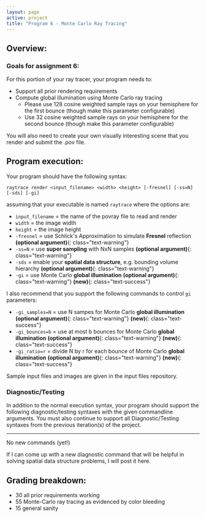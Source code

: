```yaml
---
layout: page
active: project
title: "Program 6 - Monte Carlo Ray Tracing"
---
```


## Overview:

### Goals for assignment 6:

For this portion of your ray tracer, your program needs to:

- Support all prior rendering requirements
- Compute global illumination using Monte Carlo ray tracing
  - Please use 128 cosine weighted sample rays on your hemisphere for the first bounce (though make this parameter configurable)
  - Use 32 cosine weighted sample rays on your hemisphere for the second bounce (though make this parameter configurable)

You will also need to create your own visually interesting scene that you render and submit the .pov file.



## Program execution:

Your program should have the following syntax:

  `raytrace render <input_filename> <width> <height> [-fresnel] [-ss=N] [-sds] [-gi]`

assuming that your executable is named `raytrace` where the options are:

- `input_filename` = the name of the povray file to read and render
- `width` = the image width
- `height` = the image height
- `-fresnel` = use Schlick's Approximation to simulate **Fresnel** reflection
  **(optional argument)**{: class="text-warning"}
- `-ss=N` = use **super sampling** with NxN samples
  **(optional argument)**{: class="text-warning"}
- `-sds` = enable your **spatial data structure**, e.g. bounding volume hierarchy
  **(optional argument)**{: class="text-warning"}
- `-gi` = use Monte Carlo **global illumination**
  **(optional argument)**{: class="text-warning"}
  **(new)**{: class="text-success"}

I also recommend that you support the following commands to control `gi` parameters:

- `-gi_samples=N` = use N sampes for Monte Carlo **global illumination**
  **(optional argument)**{: class="text-warning"}
  **(new)**{: class="text-success"}
- `-gi_bounces=b` = use at most b bounces for Monte Carlo **global illumination**
  **(optional argument)**{: class="text-warning"}
  **(new)**{: class="text-success"}
- `-gi_ratio=r` = divide N by r for each bounce of Monte Carlo **global illumination**
  **(optional argument)**{: class="text-warning"}
  **(new)**{: class="text-success"}

Sample input files and images are given in the input files repository.


### Diagnostic/Testing

In addition to the normal execution syntax, your program should support the following diagnostic/testing syntaxes with the given commandline arguments.
You must also continue to support all Diagnostic/Testing syntaxes from the previous iteration(s) of the project.

---

No new commands (yet!)

If I can come up with a new diagnostic command that will be helpful in solving spatial data structure problems, I will post it here.



## Grading breakdown:

- 30 all prior requirements working
- 55 Monte-Carlo ray tracing as evidenced by color bleeding
- 15 general sanity
